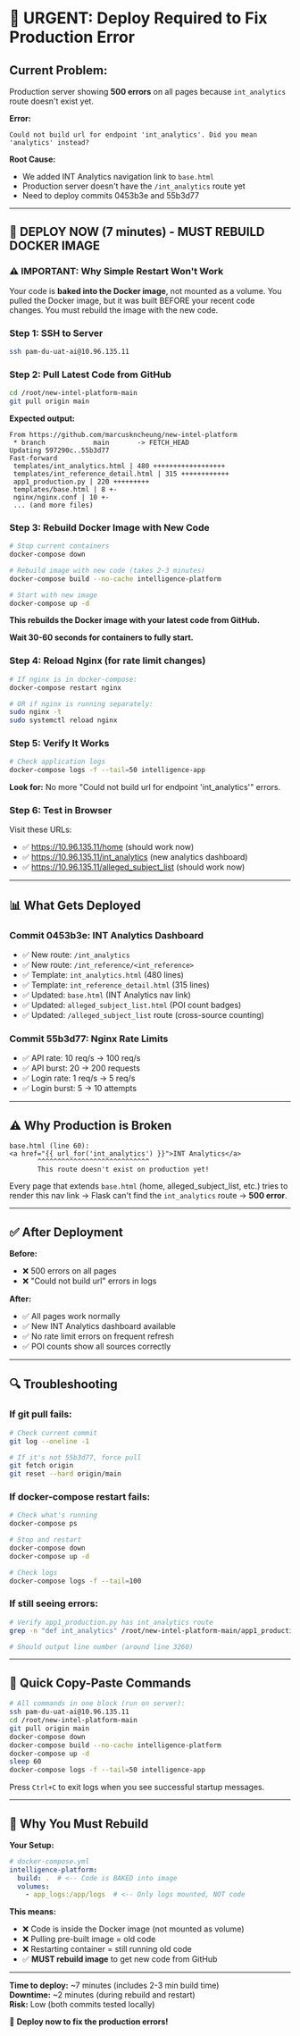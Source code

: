 # 🚨 URGENT: Deploy Required to Fix Production Error

## **Current Problem:**
Production server showing **500 errors** on all pages because `int_analytics` route doesn't exist yet.

**Error:**
```
Could not build url for endpoint 'int_analytics'. Did you mean 'analytics' instead?
```

**Root Cause:**
- We added INT Analytics navigation link to `base.html`
- Production server doesn't have the `/int_analytics` route yet
- Need to deploy commits 0453b3e and 55b3d77

---

## 🚀 **DEPLOY NOW (7 minutes) - MUST REBUILD DOCKER IMAGE**

### **⚠️ IMPORTANT: Why Simple Restart Won't Work**
Your code is **baked into the Docker image**, not mounted as a volume. You pulled the Docker image, but it was built BEFORE your recent code changes. You must rebuild the image with the new code.

### **Step 1: SSH to Server**
```bash
ssh pam-du-uat-ai@10.96.135.11
```

### **Step 2: Pull Latest Code from GitHub**
```bash
cd /root/new-intel-platform-main
git pull origin main
```

**Expected output:**
```
From https://github.com/marcuskncheung/new-intel-platform
 * branch            main       -> FETCH_HEAD
Updating 597290c..55b3d77
Fast-forward
 templates/int_analytics.html | 480 ++++++++++++++++++
 templates/int_reference_detail.html | 315 ++++++++++++
 app1_production.py | 220 +++++++++
 templates/base.html | 8 +-
 nginx/nginx.conf | 10 +-
 ... (and more files)
```

### **Step 3: Rebuild Docker Image with New Code**
```bash
# Stop current containers
docker-compose down

# Rebuild image with new code (takes 2-3 minutes)
docker-compose build --no-cache intelligence-platform

# Start with new image
docker-compose up -d
```

**This rebuilds the Docker image with your latest code from GitHub.**

**Wait 30-60 seconds for containers to fully start.**

### **Step 4: Reload Nginx (for rate limit changes)**
```bash
# If nginx is in docker-compose:
docker-compose restart nginx

# OR if nginx is running separately:
sudo nginx -t
sudo systemctl reload nginx
```

### **Step 5: Verify It Works**
```bash
# Check application logs
docker-compose logs -f --tail=50 intelligence-app
```

**Look for:** No more "Could not build url for endpoint 'int_analytics'" errors.

### **Step 6: Test in Browser**
Visit these URLs:
- ✅ https://10.96.135.11/home (should work now)
- ✅ https://10.96.135.11/int_analytics (new analytics dashboard)
- ✅ https://10.96.135.11/alleged_subject_list (should work now)

---

## 📊 **What Gets Deployed**

### **Commit 0453b3e: INT Analytics Dashboard**
- ✅ New route: `/int_analytics`
- ✅ New route: `/int_reference/<int_reference>`
- ✅ Template: `int_analytics.html` (480 lines)
- ✅ Template: `int_reference_detail.html` (315 lines)
- ✅ Updated: `base.html` (INT Analytics nav link)
- ✅ Updated: `alleged_subject_list.html` (POI count badges)
- ✅ Updated: `/alleged_subject_list` route (cross-source counting)

### **Commit 55b3d77: Nginx Rate Limits**
- ✅ API rate: 10 req/s → 100 req/s
- ✅ API burst: 20 → 200 requests
- ✅ Login rate: 1 req/s → 5 req/s
- ✅ Login burst: 5 → 10 attempts

---

## ⚠️ **Why Production is Broken**

```
base.html (line 60):
<a href="{{ url_for('int_analytics') }}">INT Analytics</a>
       ^^^^^^^^^^^^^^^^^^^^^^^^^^^^
       This route doesn't exist on production yet!
```

Every page that extends `base.html` (home, alleged_subject_list, etc.) tries to render this nav link → Flask can't find the `int_analytics` route → **500 error**.

---

## ✅ **After Deployment**

**Before:**
- ❌ 500 errors on all pages
- ❌ "Could not build url" errors in logs

**After:**
- ✅ All pages work normally
- ✅ New INT Analytics dashboard available
- ✅ No rate limit errors on frequent refresh
- ✅ POI counts show all sources correctly

---

## 🔍 **Troubleshooting**

### **If git pull fails:**
```bash
# Check current commit
git log --oneline -1

# If it's not 55b3d77, force pull
git fetch origin
git reset --hard origin/main
```

### **If docker-compose restart fails:**
```bash
# Check what's running
docker-compose ps

# Stop and restart
docker-compose down
docker-compose up -d

# Check logs
docker-compose logs -f --tail=100
```

### **If still seeing errors:**
```bash
# Verify app1_production.py has int_analytics route
grep -n "def int_analytics" /root/new-intel-platform-main/app1_production.py

# Should output line number (around line 3260)
```

---

## 📝 **Quick Copy-Paste Commands**

```bash
# All commands in one block (run on server):
ssh pam-du-uat-ai@10.96.135.11
cd /root/new-intel-platform-main
git pull origin main
docker-compose down
docker-compose build --no-cache intelligence-platform
docker-compose up -d
sleep 60
docker-compose logs -f --tail=50 intelligence-app
```

Press `Ctrl+C` to exit logs when you see successful startup messages.

---

## 🔄 **Why You Must Rebuild**

**Your Setup:**
```yaml
# docker-compose.yml
intelligence-platform:
  build: .  # <-- Code is BAKED into image
  volumes:
    - app_logs:/app/logs  # <-- Only logs mounted, NOT code
```

**This means:**
- ❌ Code is inside the Docker image (not mounted as volume)
- ❌ Pulling pre-built image = old code
- ❌ Restarting container = still running old code
- ✅ **MUST rebuild image** to get new code from GitHub

---

**Time to deploy:** ~7 minutes (includes 2-3 min build time)  
**Downtime:** ~2 minutes (during rebuild and restart)  
**Risk:** Low (both commits tested locally)

🚀 **Deploy now to fix the production errors!**

